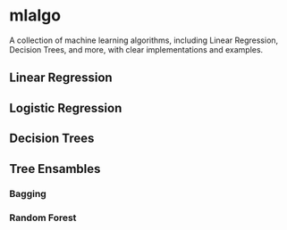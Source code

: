 # mlalgo
A collection of machine learning algorithms, including Linear Regression, Decision Trees, and more, with clear implementations and examples.

## Linear Regression

## Logistic Regression

## Decision Trees

## Tree Ensambles

### Bagging

### Random Forest
